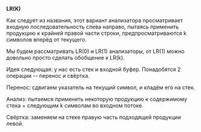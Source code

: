 **LR(K)**

Как следует из названия, этот вариант анализатора просматривает входную последовательность слева направо, пытаясь применить продукцию к крайней правой части строки, предпросматриваются k символов вперёд от текущего.

Мы будем рассматривать LR(0) и LR(1) анализаторы, от LR(1) можно довольно просто сделать обобщение к LR(k).

Идея следующая: у нас есть стек и входной буфер. Понадобятся 2 операции -- перенос и свёртка.

Перенос: сдвигаем указатель на текущий символ, и кладём его на стек.

Анализ: пытаемся применить некоторую продукцию к содержимому стека + следующим k символам во входном потоке.

Свёртка: заменяем на стеке правую часть подходящей продукции левой.
